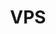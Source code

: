 ---
title: VPS
slug: vps
excerpt: How to use your OVHcloud VPS
sections: 'Getting started, Diagnostics and rescue mode, Network management, Backup options, Advanced usage. Tutorial'
---